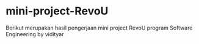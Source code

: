 # mini-project-RevoU

Berikut merupakan hasil pengerjaan mini project RevoU program Software Engineering by vidityar
